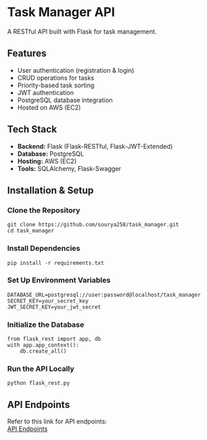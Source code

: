 # Task Manager API  
A RESTful API built with Flask for task management.  

## Features  
  - User authentication (registration & login)  
  - CRUD operations for tasks  
  - Priority-based task sorting  
  - JWT authentication  
  - PostgreSQL database integration  
  - Hosted on AWS (EC2)  

## Tech Stack  
  - **Backend:** Flask (Flask-RESTful, Flask-JWT-Extended)  
  - **Database:** PostgreSQL  
  - **Hosting:** AWS (EC2)  
  - **Tools:** SQLAlchemy, Flask-Swagger  

## Installation & Setup  

  ### Clone the Repository  
    git clone https://github.com/sourya258/task_manager.git  
    cd task_manager
  
  ### Install Dependencies  
    pip install -r requirements.txt  
  
  ### Set Up Environment Variables   
    DATABASE_URL=postgresql://user:password@localhost/task_manager  
    SECRET_KEY=your_secret_key  
    JWT_SECRET_KEY=your_jwt_secret  
  
  ### Initialize the Database  
    from flask_rest import app, db  
    with app.app_context():  
        db.create_all()  
    
  ### Run the API Locally  
    python flask_rest.py
  
## API Endpoints  
Refer to this link for API endpoints:  
[API Endpoints](https://github.com/user-attachments/assets/ff9648b5-1893-438f-8245-af1e560f1f12)  
